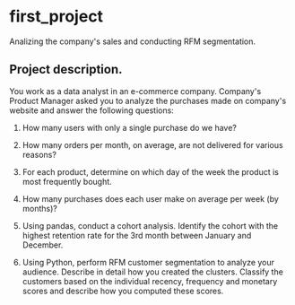 # first_project
Analizing the company's sales and conducting RFM segmentation.
## Project description.

You work as a data analyst in an e-commerce company. Company's Product Manager asked you to analyze the purchases made on company's website and answer the following questions:

1. How many users with only a single purchase do we have?

2. How many orders per month, on average, are not delivered for various reasons? 

3. For each product, determine on which day of the week the product is most frequently bought.

4. How many purchases does each user make on average per week (by months)? 

5. Using pandas, conduct a cohort analysis. Identify the cohort with the highest retention rate for the 3rd month between January and December. 

6. Using Python, perform RFM customer segmentation to analyze your audience. Describe in detail how you created the clusters. Classify the customers based on the individual recency, frequency and monetary scores and describe how you computed these scores. 





